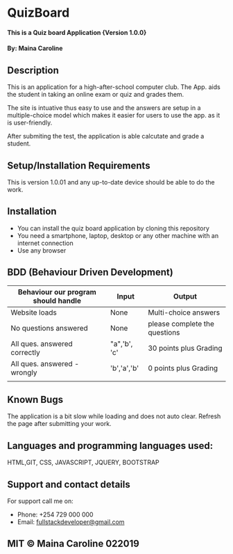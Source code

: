 # QuizBoard

#### This is a Quiz board Application {Version 1.0.0}

#### By: Maina Caroline

## Description
This is an application for a high-after-school computer club. The App. aids the student in taking an online exam or quiz 
and grades them.

The site is intuative thus easy to use and the answers are setup in a multiple-choice model which makes it easier for users to use the app. as it is user-friendly.

After submiting the test, the application is able calcutate and grade a student.

## Setup/Installation Requirements
This is version 1.0.01 and any up-to-date device should be able to do the work. 

## Installation 
* You can install the quiz board application by cloning this repository
* You need a smartphone, laptop, desktop or any other machine with an internet connection
* Use any browser

## BDD (Behaviour Driven Development)

| Behaviour our program should handle           | Input           | Output                        |
| ----------------------------------------------|-----------------| ------------------------------|
| Website loads                                 | None            | Multi-choice answers          |
| No questions answered                         | None            | please complete the questions |
| All ques. answered correctly                  | "a",'b', 'c'    | 30 points plus Grading        |
| All ques. answered - wrongly                  | 'b','a','b'     | 0 points plus Grading         |
|                                               |                 |                               |                                                       
                                                                                     
## Known Bugs
The application is a bit slow while loading and does not auto clear. Refresh the page after submitting your work.

## Languages and programming languages used:
HTML,GIT, CSS, JAVASCRIPT, JQUERY, BOOTSTRAP

## Support and contact details
For support call me on:
* Phone: +254 729 000 000
* Email: fullstackdeveloper@gmail.com


## MIT © Maina Caroline 022019



